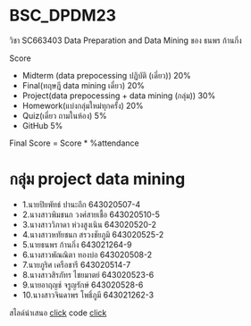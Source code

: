 # BSC_DPDM23
วิชา SC663403 Data Preparation and Data Mining ของ ธนพร ก้านกิ่ง

Score
- Midterm (data prepocessing ปฏิบัติ (เดี่ยว)) 20%
- Final(ทฤษฎี data mining เดี่ยว) 20%
- Project(data prepocessing + data mining (กลุ่ม)) 30%
- Homework(แบ่งกลุ่มใหม่ทุกครั้ง) 20%
- Quiz(เดี่ยว ถามในห้อง) 5%
- GitHub 5%
 
Final Score = Score * %attendance

# กลุ่ม project data mining
-  1.นายปิยพัทธ์ ปานะถึก 643020507-4
-  2.นางสาวพิมชนก วงศ์สายเชื้อ 643020510-5
-  3.นางสาววิภาดา ห่วงสูงเนิน 643020520-2
-  4.นางสาวหทัยชนก สรวงชัยภูมิ 643020525-2
-  5.นายธนพร ก้านกิ่ง 643021264-9
-  6.นางสาวพัณณิตา ทองบ่อ 643020508-2
-  7.นายภูริศ เครือชารี 643020514-7
-  8.นางสาวสิรภัทร ไชยมาตย์ 643020523-6
-  9.นายอาฤญช์ จรูญรักษ์ 643020528-6
-  10.นางสาวจินดาพร โพธิ์ภูมี  643021262-3

  สไลด์นำเสนอ   [click](https://drive.google.com/drive/folders/1M8R6BkJkSzNAU2klRn-2PN4-3fvaIkZx?usp=sharing)
  code         [click](https://github.com/thanaphornkanking/BSC_DPDM23/blob/main/Internet.ipynb)
